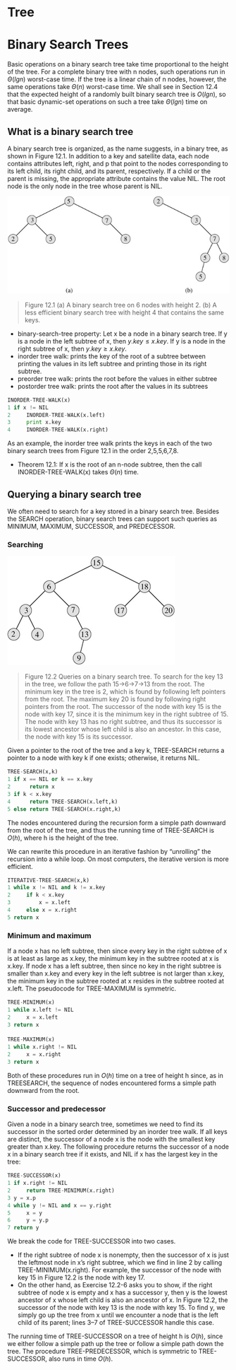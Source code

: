 

# Tree

# Binary Search Trees

Basic operations on a binary search tree take time proportional to the height of the tree. For a complete binary tree with n nodes, such operations run in $\Theta(lgn)$ worst-case time. If the tree is a linear chain of n nodes, however, the same operations take $\Theta(n)$ worst-case time. We shall see in Section 12.4 that the expected height of a randomly built binary search tree is $O(lgn)$, so that basic dynamic-set operations on such a tree take $\Theta(lgn)$ time on average.  

## What is a binary search tree  

A binary search tree is organized, as the name suggests, in a binary tree, as shown in Figure 12.1.  In addition to a key and satellite data, each node contains attributes left, right, and p that point to the nodes corresponding to its left child, its right child, and its parent, respectively. If a child or the parent is missing, the appropriate attribute contains the value NIL. The root node is the only node in the tree whose parent is NIL.     

![](.\images\binary_search_tree_01.png)

> Figure 12.1 (a) A binary search tree on 6 nodes with height 2. (b) A less efficient binary search tree with height 4 that contains the same keys.  
>

- binary-search-tree property: Let x be a node in a binary search tree. If y is a node in the left subtree
  of x, then $y.key \le x.key$. If y is a node in the right subtree of x, then $y.key \ge x.key$.  
- inorder tree walk: prints the key of the root of a subtree between printing the values in its left subtree and printing those in its right subtree.  
- preorder tree walk: prints the root before the values in either subtree  
- postorder tree walk: prints the root after the values in its subtrees  

```python
INORDER-TREE-WALK(x)
1 if x != NIL
2     INORDER-TREE-WALK(x.left)
3     print x.key
4     INORDER-TREE-WALK(x.right)
```

As an example, the inorder tree walk prints the keys in each of the two binary search trees from Figure 12.1 in the order 2,5,5,6,7,8.    

- Theorem 12.1: If x is the root of an n-node subtree, then the call INORDER-TREE-WALK(x) takes $\Theta(n)$ time.  

## Querying a binary search tree  

We often need to search for a key stored in a binary search tree. Besides the SEARCH operation, binary search trees can support such queries as MINIMUM, MAXIMUM, SUCCESSOR, and PREDECESSOR.   

### Searching  

![binary_search_tree_02](.\images\binary_search_tree_02.png)

> Figure 12.2 Queries on a binary search tree. To search for the key 13 in the tree, we follow the path 15->6->7->13 from the root. The minimum key in the tree is 2, which is found by following left pointers from the root. The maximum key 20 is found by following right pointers from the root. The successor of the node with key 15 is the node with key 17, since it is the minimum key in the right subtree of 15. The node with key 13 has no right subtree, and thus its successor is its lowest ancestor whose left child is also an ancestor. In this case, the node with key 15 is its successor.  

Given a pointer to the root of the tree and a key k, TREE-SEARCH returns a pointer to a node with key k if one exists; otherwise, it returns NIL.  

```python
TREE-SEARCH(x,k)
1 if x == NIL or k == x.key
2      return x
3 if k < x.key
4      return TREE-SEARCH(x.left,k)
5 else return TREE-SEARCH(x.right,k)
```

The nodes encountered during the recursion form a simple path downward from the root of the tree, and thus the running time of TREE-SEARCH is  $O(h)$, where h is the height of the tree.  

We can rewrite this procedure in an iterative fashion by “unrolling” the recursion into a while loop. On most computers, the iterative version is more efficient.  

```python
ITERATIVE-TREE-SEARCH(x,k)
1 while x != NIL and k != x.key
2     if k < x.key
3         x = x.left
4     else x = x.right
5 return x
```

### Minimum and maximum  

If a node x has no left subtree, then since every key in the right subtree of x is at least as large as x.key, the minimum key in the subtree rooted at x is x.key. If node x has a left subtree, then since no key in the right subtree is smaller than x.key and every key in the left subtree is not larger than x.key, the minimum key in the subtree rooted at x resides in the subtree rooted at x.left. The pseudocode for TREE-MAXIMUM is symmetric.

```python
TREE-MINIMUM(x)
1 while x.left != NIL
2     x = x.left
3 return x

TREE-MAXIMUM(x)
1 while x.right != NIL
2     x = x.right
3 return x
```

Both of these procedures run in $O(h)$ time on a tree of height h since, as in TREESEARCH, the sequence of nodes encountered forms a simple path downward from the root.  

### Successor and predecessor  

Given a node in a binary search tree, sometimes we need to find its successor in the sorted order determined by an inorder tree walk. If all keys are distinct, the successor of a node x is the node with the smallest key greater than x.key. The following procedure returns the successor of a node x in a binary search tree if it exists, and NIL if x has the largest key in the tree:    

```python
TREE-SUCCESSOR(x)
1 if x.right != NIL
2     return TREE-MINIMUM(x.right)
3 y = x.p
4 while y != NIL and x == y.right
5     x = y
6     y = y.p
7 return y
```

We break the code for TREE-SUCCESSOR into two cases. 

- If the right subtree of node x is nonempty, then the successor of x is just the leftmost node in x’s right subtree, which we find in line 2 by calling TREE-MINIMUM(x.right). For example, the successor of the node with key 15 in Figure 12.2 is the node with key 17.  
- On the other hand, as Exercise 12.2-6 asks you to show, if the right subtree of node x is empty and x has a successor y, then y is the lowest ancestor of x whose left child is also an ancestor of x. In Figure 12.2, the successor of the node with key 13 is the node with key 15. To find y, we simply go up the tree from x until we encounter a node that is the left child of its parent; lines 3–7 of TREE-SUCCESSOR handle this case.  

The running time of TREE-SUCCESSOR on a tree of height h is $O(h)$, since we either follow a simple path up the tree or follow a simple path down the tree. The procedure TREE-PREDECESSOR, which is symmetric to TREE-SUCCESSOR, also runs in time $O(h)$.  

